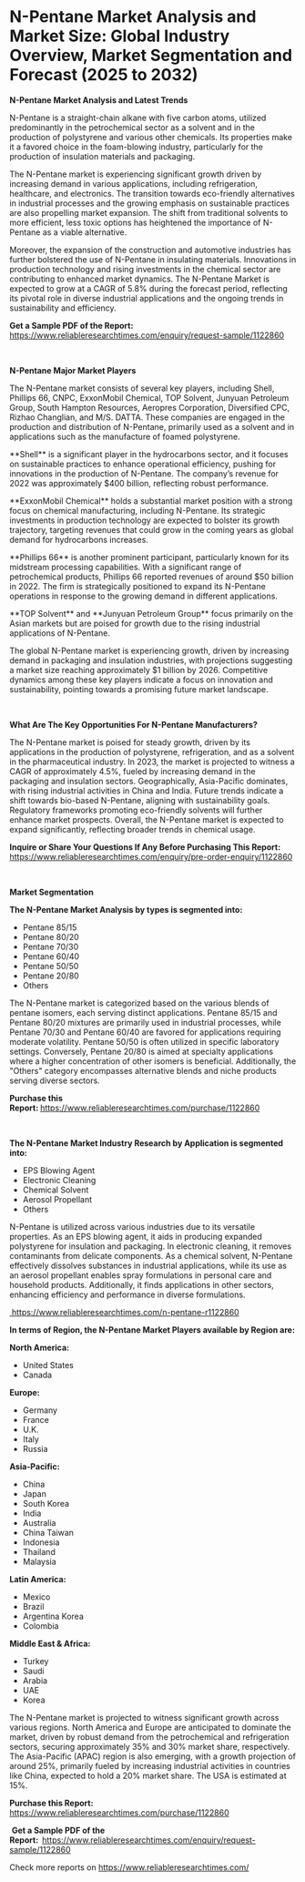 <p><h1>N-Pentane Market Analysis and Market Size: Global Industry Overview, Market Segmentation and Forecast (2025 to 2032)</h1></p><p><strong>N-Pentane Market Analysis and Latest Trends</strong></p>
<p><p>N-Pentane is a straight-chain alkane with five carbon atoms, utilized predominantly in the petrochemical sector as a solvent and in the production of polystyrene and various other chemicals. Its properties make it a favored choice in the foam-blowing industry, particularly for the production of insulation materials and packaging.</p><p>The N-Pentane market is experiencing significant growth driven by increasing demand in various applications, including refrigeration, healthcare, and electronics. The transition towards eco-friendly alternatives in industrial processes and the growing emphasis on sustainable practices are also propelling market expansion. The shift from traditional solvents to more efficient, less toxic options has heightened the importance of N-Pentane as a viable alternative. </p><p>Moreover, the expansion of the construction and automotive industries has further bolstered the use of N-Pentane in insulating materials. Innovations in production technology and rising investments in the chemical sector are contributing to enhanced market dynamics. The N-Pentane Market is expected to grow at a CAGR of 5.8% during the forecast period, reflecting its pivotal role in diverse industrial applications and the ongoing trends in sustainability and efficiency.</p></p>
<p><strong>Get a Sample PDF of the Report:&nbsp;</strong> <a href="https://www.reliableresearchtimes.com/enquiry/request-sample/1122860?utm_campaign=3061&utm_medium=2&utm_source=Github&utm_content=ia&utm_term=04042025&utm_id=n-pentane">https://www.reliableresearchtimes.com/enquiry/request-sample/1122860</a></p>
<p>&nbsp;</p>
<p><strong>N-Pentane Major Market Players</strong></p>
<p><p>The N-Pentane market consists of several key players, including Shell, Phillips 66, CNPC, ExxonMobil Chemical, TOP Solvent, Junyuan Petroleum Group, South Hampton Resources, Aeropres Corporation, Diversified CPC, Rizhao Changlian, and M/S. DATTA. These companies are engaged in the production and distribution of N-Pentane, primarily used as a solvent and in applications such as the manufacture of foamed polystyrene.</p><p>**Shell** is a significant player in the hydrocarbons sector, and it focuses on sustainable practices to enhance operational efficiency, pushing for innovations in the production of N-Pentane. The company’s revenue for 2022 was approximately $400 billion, reflecting robust performance.</p><p>**ExxonMobil Chemical** holds a substantial market position with a strong focus on chemical manufacturing, including N-Pentane. Its strategic investments in production technology are expected to bolster its growth trajectory, targeting revenues that could grow in the coming years as global demand for hydrocarbons increases.</p><p>**Phillips 66** is another prominent participant, particularly known for its midstream processing capabilities. With a significant range of petrochemical products, Phillips 66 reported revenues of around $50 billion in 2022. The firm is strategically positioned to expand its N-Pentane operations in response to the growing demand in different applications.</p><p>**TOP Solvent** and **Junyuan Petroleum Group** focus primarily on the Asian markets but are poised for growth due to the rising industrial applications of N-Pentane. </p><p>The global N-Pentane market is experiencing growth, driven by increasing demand in packaging and insulation industries, with projections suggesting a market size reaching approximately $1 billion by 2026. Competitive dynamics among these key players indicate a focus on innovation and sustainability, pointing towards a promising future market landscape.</p></p>
<p>&nbsp;</p>
<p><strong>What Are The Key Opportunities For N-Pentane Manufacturers?</strong></p>
<p><p>The N-Pentane market is poised for steady growth, driven by its applications in the production of polystyrene, refrigeration, and as a solvent in the pharmaceutical industry. In 2023, the market is projected to witness a CAGR of approximately 4.5%, fueled by increasing demand in the packaging and insulation sectors. Geographically, Asia-Pacific dominates, with rising industrial activities in China and India. Future trends indicate a shift towards bio-based N-Pentane, aligning with sustainability goals. Regulatory frameworks promoting eco-friendly solvents will further enhance market prospects. Overall, the N-Pentane market is expected to expand significantly, reflecting broader trends in chemical usage.</p></p>
<p><strong>Inquire or Share Your Questions If Any Before Purchasing This Report:</strong> <a href="https://www.reliableresearchtimes.com/enquiry/pre-order-enquiry/1122860?utm_campaign=3061&utm_medium=2&utm_source=Github&utm_content=ia&utm_term=04042025&utm_id=n-pentane">https://www.reliableresearchtimes.com/enquiry/pre-order-enquiry/1122860</a></p>
<p>&nbsp;</p>
<p><strong>Market Segmentation</strong></p>
<p><strong>The N-Pentane Market Analysis by types is segmented into:</strong></p>
<p><ul><li>Pentane 85/15</li><li>Pentane 80/20</li><li>Pentane 70/30</li><li>Pentane 60/40</li><li>Pentane 50/50</li><li>Pentane 20/80</li><li>Others</li></ul></p>
<p><p>The N-Pentane market is categorized based on the various blends of pentane isomers, each serving distinct applications. Pentane 85/15 and Pentane 80/20 mixtures are primarily used in industrial processes, while Pentane 70/30 and Pentane 60/40 are favored for applications requiring moderate volatility. Pentane 50/50 is often utilized in specific laboratory settings. Conversely, Pentane 20/80 is aimed at specialty applications where a higher concentration of other isomers is beneficial. Additionally, the "Others" category encompasses alternative blends and niche products serving diverse sectors.</p></p>
<p><strong>Purchase this Report:&nbsp;</strong><a href="https://www.reliableresearchtimes.com/purchase/1122860?utm_campaign=3061&utm_medium=2&utm_source=Github&utm_content=ia&utm_term=04042025&utm_id=n-pentane">https://www.reliableresearchtimes.com/purchase/1122860</a></p>
<p>&nbsp;</p>
<p><strong>The N-Pentane Market Industry Research by Application is segmented into:</strong></p>
<p><ul><li>EPS Blowing Agent</li><li>Electronic Cleaning</li><li>Chemical Solvent</li><li>Aerosol Propellant</li><li>Others</li></ul></p>
<p><p>N-Pentane is utilized across various industries due to its versatile properties. As an EPS blowing agent, it aids in producing expanded polystyrene for insulation and packaging. In electronic cleaning, it removes contaminants from delicate components. As a chemical solvent, N-Pentane effectively dissolves substances in industrial applications, while its use as an aerosol propellant enables spray formulations in personal care and household products. Additionally, it finds applications in other sectors, enhancing efficiency and performance in diverse formulations.</p></p>
<p><a href="https://www.reliableresearchtimes.com/n-pentane-r1122860?utm_campaign=3061&utm_medium=2&utm_source=Github&utm_content=ia&utm_term=04042025&utm_id=n-pentane">&nbsp;https://www.reliableresearchtimes.com/n-pentane-r1122860</a></p>
<p><strong>In terms of Region, the N-Pentane Market Players available by Region are:</strong></p>
<p>
    <p> <strong> North America: </strong>
        <ul>
            <li>United States</li>
            <li>Canada</li>
        </ul>
        </p> 
    <p> <strong> Europe: </strong>
        <ul>
            <li>Germany</li>
            <li>France</li>
            <li>U.K.</li>
            <li>Italy</li>
            <li>Russia</li>
        </ul>
        </p> 
    <p> <strong> Asia-Pacific: </strong>
        <ul>
            <li>China</li>
            <li>Japan</li>
            <li>South Korea</li>
            <li>India</li>
            <li>Australia</li>
            <li>China Taiwan</li>
            <li>Indonesia</li>
            <li>Thailand</li>
            <li>Malaysia</li>
        </ul>
        </p> 
    <p> <strong> Latin America: </strong>
        <ul>
            <li>Mexico</li>
            <li>Brazil</li>
            <li>Argentina Korea</li>
            <li>Colombia</li>
        </ul>
        </p> 
    <p> <strong> Middle East & Africa: </strong>
        <ul>
            <li>Turkey</li>
            <li>Saudi</li>
            <li>Arabia</li>
            <li>UAE</li>
            <li>Korea</li>
        </ul>
    </p>
    </p>
<p><p>The N-Pentane market is projected to witness significant growth across various regions. North America and Europe are anticipated to dominate the market, driven by robust demand from the petrochemical and refrigeration sectors, securing approximately 35% and 30% market share, respectively. The Asia-Pacific (APAC) region is also emerging, with a growth projection of around 25%, primarily fueled by increasing industrial activities in countries like China, expected to hold a 20% market share. The USA is estimated at 15%.</p></p>
<p><strong>Purchase this Report: </strong><a href="https://www.reliableresearchtimes.com/purchase/1122860?utm_campaign=3061&utm_medium=2&utm_source=Github&utm_content=ia&utm_term=04042025&utm_id=n-pentane">https://www.reliableresearchtimes.com/purchase/1122860</a></p>
<p>&nbsp;<strong>Get a Sample PDF of the Report:&nbsp;&nbsp;</strong><a href="https://www.reliableresearchtimes.com/enquiry/request-sample/1122860?utm_campaign=3061&utm_medium=2&utm_source=Github&utm_content=ia&utm_term=04042025&utm_id=n-pentane">https://www.reliableresearchtimes.com/enquiry/request-sample/1122860</a></p>
<p><strong></strong></p>
<p>Check more reports on <a href="https://www.reliableresearchtimes.com/?utm_campaign=3061&utm_medium=2&utm_source=Github&utm_content=ia&utm_term=04042025&utm_id=n-pentane">https://www.reliableresearchtimes.com/</a></p>